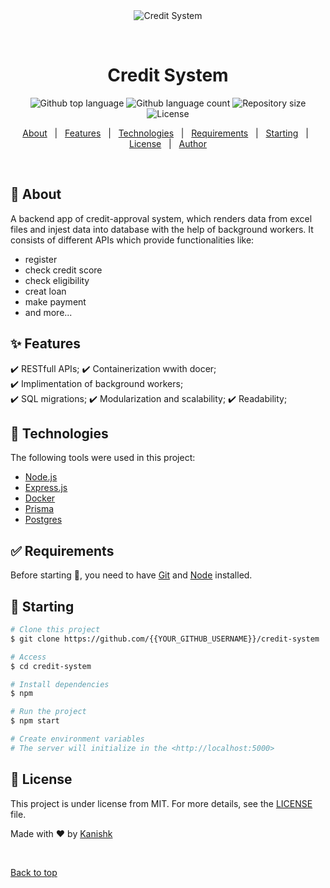 <div align="center" id="top"> 
  <img src="./.github/app.gif" alt="Credit System" />

  &#xa0;

  <!-- <a href="https://creditsystem.netlify.app">Demo</a> -->
</div>

<h1 align="center">Credit System</h1>

<p align="center">
  <img alt="Github top language" src="https://img.shields.io/github/languages/top/Kanishk2207/credit-system?color=56BEB8">

  <img alt="Github language count" src="https://img.shields.io/github/languages/count/Kanishk2207/credit-system?color=56BEB8">

  <img alt="Repository size" src="https://img.shields.io/github/repo-size/Kanishk2207/credit-system?color=56BEB8">

  <img alt="License" src="https://img.shields.io/github/license/Kanishk2207/credit-system?color=56BEB8">

  <!-- <img alt="Github issues" src="https://img.shields.io/github/issues/Kanishk2207/credit-system?color=56BEB8" /> -->

  <!-- <img alt="Github forks" src="https://img.shields.io/github/forks/Kanishk2207/credit-system?color=56BEB8" /> -->

  <!-- <img alt="Github stars" src="https://img.shields.io/github/stars/Kanishk2207/credit-system?color=56BEB8" /> -->
</p>

<!-- Status -->

<!-- <h4 align="center"> 
	🚧  Credit System 🚀 Under construction...  🚧
</h4> 

<hr> -->

<p align="center">
  <a href="#dart-about">About</a> &#xa0; | &#xa0; 
  <a href="#sparkles-features">Features</a> &#xa0; | &#xa0;
  <a href="#rocket-technologies">Technologies</a> &#xa0; | &#xa0;
  <a href="#white_check_mark-requirements">Requirements</a> &#xa0; | &#xa0;
  <a href="#checkered_flag-starting">Starting</a> &#xa0; | &#xa0;
  <a href="#memo-license">License</a> &#xa0; | &#xa0;
  <a href="https://github.com/{{YOUR_GITHUB_USERNAME}}" target="_blank">Author</a>
</p>

<br>

## :dart: About ##

A backend app of credit-approval system, which renders data from excel files and injest data into database with the help of background workers. 
It consists of different APIs which provide functionalities like:
- register
- check credit score
- check eligibility
- creat loan
- make payment
- and more...

## :sparkles: Features ##

:heavy_check_mark: RESTfull APIs;
:heavy_check_mark: Containerization wwith docer;\
:heavy_check_mark: Implimentation of background workers;\
:heavy_check_mark: SQL migrations;
:heavy_check_mark: Modularization and scalability;
:heavy_check_mark: Readability;

## :rocket: Technologies ##

The following tools were used in this project:

- [Node.js](https://nodejs.org/en/)
- [Express.js](https://expressjs.com/)
- [Docker](https://docs.docker.com/)
- [Prisma](https://www.prisma.io/docs)
- [Postgres](https://www.postgresql.org/docs/)

## :white_check_mark: Requirements ##

Before starting :checkered_flag:, you need to have [Git](https://git-scm.com) and [Node](https://nodejs.org/en/) installed.

## :checkered_flag: Starting ##

```bash
# Clone this project
$ git clone https://github.com/{{YOUR_GITHUB_USERNAME}}/credit-system

# Access
$ cd credit-system

# Install dependencies
$ npm

# Run the project
$ npm start

# Create environment variables
# The server will initialize in the <http://localhost:5000>
```

## :memo: License ##

This project is under license from MIT. For more details, see the [LICENSE](LICENSE.md) file.


Made with :heart: by <a href="https://github.com/Kanishk2207" target="_blank">Kanishk</a>

&#xa0;

<a href="#top">Back to top</a>
